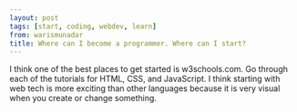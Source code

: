 ```yaml
---
layout: post
tags: [start, coding, webdev, learn]
from: warismunadar
title: Where can I become a programmer. Where can I start?
---
```

I think one of the best places to get started is w3schools.com. Go through each of the tutorials for HTML, CSS, and JavaScript. I think starting with web tech is more exciting than other languages because it is very visual when you create or change something.
